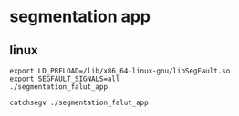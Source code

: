 # segmentation app

## linux
```
export LD_PRELOAD=/lib/x86_64-linux-gnu/libSegFault.so
export SEGFAULT_SIGNALS=all
./segmentation_falut_app
```


```
catchsegv ./segmentation_falut_app
```
